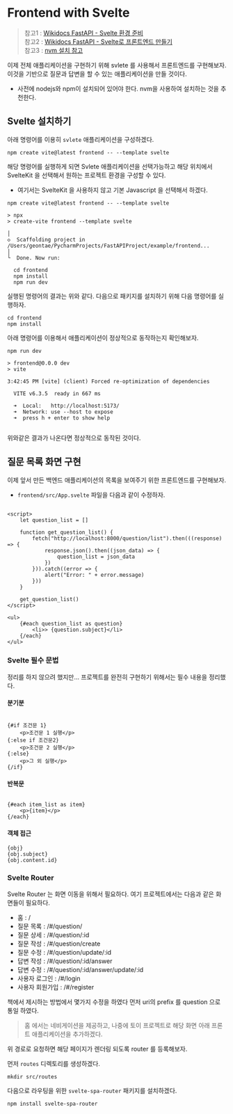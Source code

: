 # Frontend with Svelte

> 참고1 : [Wikidocs FastAPI - Svelte 환경 준비](https://wikidocs.net/175833)<br/>
> 참고2 : [Wikidocs FastAPI - Svelte로 프론트엔드 만들기](https://wikidocs.net/176328)<br/>
> 참고3 : [nvm 설치 참고](https://sukvvon.tistory.com/69)

이제 전체 애플리케이션을 구현하기 위해 svlete 를 사용해서 프론트엔드를 구현해보자. 이것을 기반으로 질문과 답변을 할 수 있는 애플리케이션을 만들 것이다.

- 사전에 nodejs와 npm이 설치되어 있어야 한다. nvm을 사용하여 설치하는 것을 추천한다.

## Svelte 설치하기

아래 명령어를 이용히 `svlete` 애플리케이션을 구성하겠다.

```shell
npm create vite@latest frontend -- --template svelte 
```

해당 명령어를 실행하게 되면 Svlete 애플리케이션을 선택가능하고 해당 위치에서 SvelteKit 을 선택해서 원하는 프로젝트 환경을 구성할 수 있다.

- 여기서는 SvelteKit 을 사용하지 않고 기본 Javascript 을 선택해서 하겠다.

```shell
npm create vite@latest frontend -- --template svelte 

> npx
> create-vite frontend --template svelte

│
◇  Scaffolding project in /Users/geontae/PycharmProjects/FastAPIProject/example/frontend...
│
└  Done. Now run:

  cd frontend
  npm install
  npm run dev
```

실행된 명령어의 결과는 위와 같다. 다음으로 패키지를 설치하기 위해 다음 명령어를 실행하자.

```shell
cd frontend
npm install
```

아래 명령어를 이용해서 애플리케이션이 정상적으로 동작하는지 확인해보자.

```shell
npm run dev

> frontend@0.0.0 dev
> vite

3:42:45 PM [vite] (client) Forced re-optimization of dependencies

  VITE v6.3.5  ready in 667 ms

  ➜  Local:   http://localhost:5173/
  ➜  Network: use --host to expose
  ➜  press h + enter to show help


```

위와같은 결과가 나온다면 정상적으로 동작된 것이다.

## 질문 목록 화면 구현

이제 앞서 만든 백엔드 애플리케이션의 목록을 보여주기 위한 프론트엔드를 구현해보자.

- `frontend/src/App.svelte` 파일을 다음과 같이 수정하자.

```sveltehtml

<script>
    let question_list = []

    function get_question_list() {
        fetch("http://localhost:8000/question/list").then(((response) => {
            response.json().then((json_data) => {
                question_list = json_data
            })
        })).catch((error => {
            alert("Error: " + error.message)
        }))
    }

    get_question_list()
</script>

<ul>
    {#each question_list as question}
        <li>> {question.subject}</li>
    {/each}
</ul>
```

### Svelte 필수 문법

정리를 하지 않으려 했지만... 프로젝트를 완전히 구현하기 위해서는 필수 내용을 정리했다.

#### 분기분

```sveltehtml

{#if 조건문 1}
    <p>조건문 1 실행</p>
{:else if 조건문2}
    <p>조건문 2 실행</p>
{:else}
    <p>그 외 실행</p>
{/if}
```

#### 반복문

```sveltehtml

{#each item_list as item}
    <p>{item}</p>
{/each}
```

#### 객체 접근

```sveltehtml
{obj}
{obj.subject}
{obj.content.id}
```

### Svelte Router

Svelte Router 는 화면 이동을 위해서 필요하다. 여기 프로젝트에서는 다음과 같은 화면들이 필요하다.

- 홈 : /
- 질문 목록 : /#/question/
- 질문 상세 : /#/question/:id
- 질문 작성 : /#/question/create
- 질문 수정 : /#/question/update/:id
- 답변 작성 : /#/question/:id/answer
- 답변 수정 : /#/question/:id/answer/update/:id
- 사용자 로그인 : /#/login
- 사용자 회원가입 : /#/register

책에서 제시하는 방법에서 몇가지 수정을 하였다 먼저 uri의 prefix 를 question 으로 통일 하였다.

> 홈 에서는 네비게이션을 제공하고, 나중에 토이 프로젝트로 해당 화면 아래 프론트 애플리케이션을 추가하겠다.

위 경로로 요청하면 해당 페이지가 렌더링 되도록 router 를 등록해보자.

먼저 `routes` 디렉토리를 생성하겠다.

```shell 
mkdir src/routes
```

다음으로 라우팅을 위한 `svelte-spa-router` 패키지를 설치하겠다.

```shell
npm install svelte-spa-router
```

